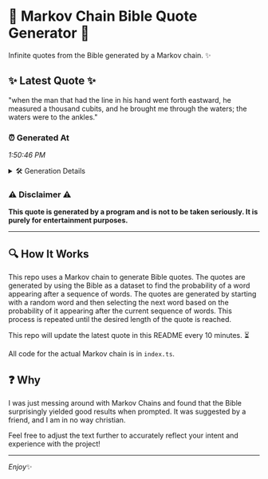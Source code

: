 # 📖 Markov Chain Bible Quote Generator 📖

Infinite quotes from the Bible generated by a Markov chain. ✨

## ✨ Latest Quote ✨
"when the man that had the line in his hand went forth eastward, he measured a thousand cubits, and he brought me through the waters; the waters were to the ankles."

### ⏰ Generated At
*1:50:46 PM*

<details>
    <summary>🛠️ Generation Details</summary>
    <p>
        <strong>🌱 Seed:</strong> when<br>
        <strong>🔄 Iterations:</strong> 30<br>
        <strong>📜 Context History:</strong><br>[ when ]: the<br>[ when, the ]: man<br>[ when, the, man ]: that<br>[ when, the, man, that ]: had<br>[ when, the, man, that, had ]: the<br>[ when, the, man, that, had, the ]: line<br>[ the, man, that, had, the, line ]: in<br>[ man, that, had, the, line, in ]: his<br>[ that, had, the, line, in, his ]: hand<br>[ had, the, line, in, his, hand ]: went<br>[ the, line, in, his, hand, went ]: forth<br>[ line, in, his, hand, went, forth ]: eastward,<br>[ in, his, hand, went, forth, eastward, ]: he<br>[ his, hand, went, forth, eastward,, he ]: measured<br>[ hand, went, forth, eastward,, he, measured ]: a<br>[ went, forth, eastward,, he, measured, a ]: thousand<br>[ forth, eastward,, he, measured, a, thousand ]: cubits,<br>[ eastward,, he, measured, a, thousand, cubits, ]: and<br>[ he, measured, a, thousand, cubits,, and ]: he<br>[ measured, a, thousand, cubits,, and, he ]: brought<br>[ a, thousand, cubits,, and, he, brought ]: me<br>[ thousand, cubits,, and, he, brought, me ]: through<br>[ cubits,, and, he, brought, me, through ]: the<br>[ and, he, brought, me, through, the ]: waters;<br>[ he, brought, me, through, the, waters; ]: the<br>[ brought, me, through, the, waters;, the ]: waters<br>[ me, through, the, waters;, the, waters ]: were<br>[ through, the, waters;, the, waters, were ]: to<br>[ the, waters;, the, waters, were, to ]: the<br>[ waters;, the, waters, were, to, the ]: ankles.<br>
    </p>
</details>

### ⚠️ Disclaimer ⚠️
**This quote is generated by a program and is not to be taken seriously. It is purely for entertainment purposes.**

---

## 🔍 How It Works

This repo uses a Markov chain to generate Bible quotes. The quotes are generated by using the Bible as a dataset to find the probability of a word appearing after a sequence of words. The quotes are generated by starting with a random word and then selecting the next word based on the probability of it appearing after the current sequence of words. This process is repeated until the desired length of the quote is reached.

This repo will update the latest quote in this README every 10 minutes. ⏳

All code for the actual Markov chain is in `index.ts`.

## ❓ Why

I was just messing around with Markov Chains and found that the Bible surprisingly yielded good results when prompted. 
It was suggested by a friend, and I am in no way christian.

Feel free to adjust the text further to accurately reflect your intent and experience with the project!

---

*Enjoy*✨
